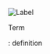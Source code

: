 ![Label](http://www.plantuml.com/plantuml/proxy?cache=no&src=https://raw.github.com/Charles1625/crop-production-ontology/main/uml/point.iuml)

Term

: definition

